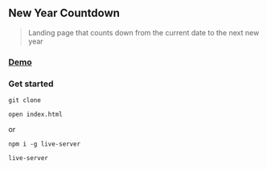 ## New Year Countdown

> Landing page that counts down from the current date to the next new year

### [Demo](http://countdown-new-year-ab.surge.sh/)

### Get started

```shell script
git clone
```
```shell script
open index.html
```
or
```shell script
npm i -g live-server
```
```shell script
live-server
```